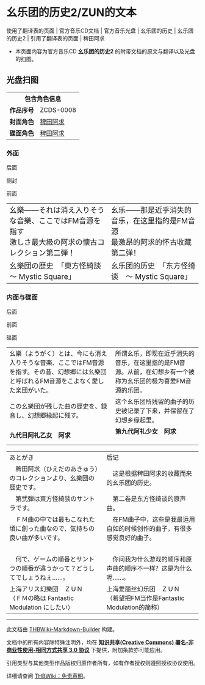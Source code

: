 # 幺乐团的历史2/ZUN的文本

<!-- source html: G:\repos\THBWiki-Markdown-Builder\THBWikiMarkdown\Temp\main\3\3c\ns0%3A%E5%B9%BA%E4%B9%90%E5%9B%A2%E7%9A%84%E5%8E%86%E5%8F%B22%2FZUN%E7%9A%84%E6%96%87%E6%9C%AC.html -->

使用了翻译表的页面 | 官方音乐CD文档 | 官方音乐光盘 | 幺乐团的历史 | 幺乐团的历史2 | 引用了翻译表的页面 | 稗田阿求

- 本页面内容为官方音乐CD **幺乐团的历史2** 的附带文档的原文与翻译以及光盘的扫图。

## 光盘扫图

<table>
<tbody><tr><th colspan="2">包含角色信息</th></tr><tr><td style="min-width:60px;"><b>作品序号</b></td><td>ZCDS-0008</td></tr><tr><td><b>封面角色</b></td><td><a href="./稗田阿求.md" title="稗田阿求">稗田阿求</a></td></tr><tr><td><b>碟面角色</b></td><td><a href="./稗田阿求.md" title="稗田阿求">稗田阿求</a></td></tr></tbody></table>


### 外面



[](./文件-幺乐团的历史2cover4.png.md)

后面


[](./文件-幺乐团的历史2side.png.md)
侧封


[](./文件-幺乐团的历史2cover1.png.md)
前面





<table><tbody><tr class="tt-content" id="外面-1" data-pos="&#91;&quot;\u5916\u9762&quot;,1&#93;"><td class="tt-ja" lang="ja"><div class="poem"><big>幺樂——それは消え入りそうな音樂、ここではFM音源を指す<br>激しさ最大級の阿求の懐古コレクション第二弾！</big></div></td><td class="tt-zh" lang="zh"><div class="poem"><big>幺乐——那是近乎消失的音乐，在这里指的是FM音源<br>最激昂的阿求的怀古收藏第二弹！</big></div></td></tr><tr class="tt-content" id="外面-2" data-pos="&#91;&quot;\u5916\u9762&quot;,2&#93;"><td class="tt-ja" lang="ja"><div class="poem"><big>幺樂団の歴史　「東方怪綺談　～ Mystic Square」</big></div></td><td class="tt-zh" lang="zh"><div class="poem"><big>幺乐团的历史　「东方怪绮谈　～ Mystic Square」</big></div></td></tr></tbody></table>


### 内面与碟面



[](./文件-幺乐团的历史2cover3.png.md)

后面


[](./文件-幺乐团的历史2cover2.png.md)
前面


[](./文件-幺乐团的历史2disc.jpg.md)
碟面




  
  

  


<table><tbody><tr class="tt-content" id="=-1" data-pos="&#91;&quot;=&quot;,1&#93;"><td class="tt-ja" lang="ja"><div class="poem">幺樂（ようがく）とは、今にも消え入りそうな音楽、ここではFM音源を指す。その昔、幻想郷には幺樂団と呼ばれるFM音源をこよなく愛した楽団がいた。</div></td><td class="tt-zh" lang="zh"><div class="poem">所谓幺乐，即现在近乎消失的音乐，在这里指的是FM音源。从前，在幻想乡有一个被称为幺乐团的极为喜爱FM音源的乐团。</div></td></tr><tr class="tt-content" id="=-2" data-pos="&#91;&quot;=&quot;,2&#93;"><td class="tt-ja" lang="ja"><div class="poem">この幺樂団が残した曲の歴史を、録音し、幻想郷縁起に残す。</div></td><td class="tt-zh" lang="zh"><div class="poem">这个幺乐团所残留的曲子的历史被记录了下来，并保留在了幻想乡缘起里。</div></td></tr><tr class="tt-content-right" id="=-3" data-pos="&#91;&quot;=&quot;,3&#93;"><td class="tt-jar" lang="ja"><div class="poem"><b>九代目阿礼乙女　阿求</b></div></td><td class="tt-zhr" lang="zh"><div class="poem"><b>第九代阿礼少女　阿求</b> <br><br></div></td></tr></tbody></table>


  
  

  


<table><tbody><tr class="tt-content-header" id="内面与碟面-1" data-pos="&#91;&quot;\u5185\u9762\u4e0e\u789f\u9762&quot;,1&#93;"><td class="tt-jah" lang="ja"><div class="poem">あとがき</div></td><td class="tt-zhh" lang="zh"><div class="poem">后记</div></td></tr><tr class="tt-content" id="内面与碟面-2" data-pos="&#91;&quot;\u5185\u9762\u4e0e\u789f\u9762&quot;,2&#93;"><td class="tt-ja" lang="ja"><div class="poem">　稗田阿求（ひえだのあきゅう）のコレクションより、幺樂団の歴史です。</div></td><td class="tt-zh" lang="zh"><div class="poem">　这是根据稗田阿求的收藏而来的幺乐团的历史。</div></td></tr><tr class="tt-content" id="内面与碟面-3" data-pos="&#91;&quot;\u5185\u9762\u4e0e\u789f\u9762&quot;,3&#93;"><td class="tt-ja" lang="ja"><div class="poem">　第弐弾は東方怪綺談のサントラです。</div></td><td class="tt-zh" lang="zh"><div class="poem">　第二卷是东方怪绮谈的原声曲。</div></td></tr><tr class="tt-content" id="内面与碟面-4" data-pos="&#91;&quot;\u5185\u9762\u4e0e\u789f\u9762&quot;,4&#93;"><td class="tt-ja" lang="ja"><div class="poem">　ＦＭ曲の中では最もこなれた頃に創った曲なので、気持ちの良い曲が多いです。</div></td><td class="tt-zh" lang="zh"><div class="poem">　在FM曲子中，这些是我最运用自如的时候创作的曲子，有很多感觉良好的曲子。</div></td></tr><tr class="tt-content" id="内面与碟面-5" data-pos="&#91;&quot;\u5185\u9762\u4e0e\u789f\u9762&quot;,5&#93;"><td class="tt-ja" lang="ja"><div class="poem">　</div></td><td class="tt-zh" lang="zh"><div class="poem">　</div></td></tr><tr class="tt-content" id="内面与碟面-6" data-pos="&#91;&quot;\u5185\u9762\u4e0e\u789f\u9762&quot;,6&#93;"><td class="tt-ja" lang="ja"><div class="poem">　何で、ゲームの順番とサントラの順番が違うかって？どうしてでしょうねぇ……。</div></td><td class="tt-zh" lang="zh"><div class="poem">　你问我为什么游戏的顺序和原声曲的顺序不一样？这是为什么呢……。</div></td></tr><tr class="tt-content-right" id="内面与碟面-7" data-pos="&#91;&quot;\u5185\u9762\u4e0e\u789f\u9762&quot;,7&#93;"><td class="tt-jar" lang="ja"><div class="poem">上海アリス幻樂団　ＺＵＮ<br>（ＦＭの略は Fantastic Modulation にしたい）</div></td><td class="tt-zhr" lang="zh"><div class="poem">上海爱丽丝幻乐团　ＺＵＮ<br>（希望把FM当作是Fantastic Modulation的简称）</div></td></tr></tbody></table>


  
  

  





---

此文档由 [THBWiki-Markdown-Builder](https://github.com/Delsin-Yu/THBWiki-Markdown-Builder) 构建。

文档中的所有内容除特殊注明外，均在 [**知识共享(Creative Commons) 署名-非商业性使用-相同方式共享 3.0 协议**](https://creativecommons.org/licenses/by-sa/3.0/deed.zh-hans) 下提供，附加条款亦可能应用。

引用类型与其他类型作品版权归原作者所有，如有作者授权则遵照授权协议使用。

详细请查阅 [THBWiki：免责声明](https://thbwiki.cc/THBWiki:%E5%85%8D%E8%B4%A3%E5%A3%B0%E6%98%8E)。

